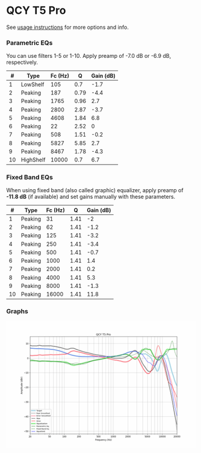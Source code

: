 # QCY T5 Pro
See [usage instructions](https://github.com/jaakkopasanen/AutoEq#usage) for more options and info.

### Parametric EQs
You can use filters 1-5 or 1-10. Apply preamp of -7.0 dB or -6.9 dB, respectively.

|   # | Type      |   Fc (Hz) |    Q |   Gain (dB) |
|-----|-----------|-----------|------|-------------|
|   1 | LowShelf  |       105 | 0.7  |        -1.7 |
|   2 | Peaking   |       187 | 0.79 |        -4.4 |
|   3 | Peaking   |      1765 | 0.96 |         2.7 |
|   4 | Peaking   |      2800 | 2.87 |        -3.7 |
|   5 | Peaking   |      4608 | 1.84 |         6.8 |
|   6 | Peaking   |        22 | 2.52 |         0   |
|   7 | Peaking   |       508 | 1.51 |        -0.2 |
|   8 | Peaking   |      5827 | 5.85 |         2.7 |
|   9 | Peaking   |      8467 | 1.78 |        -4.3 |
|  10 | HighShelf |     10000 | 0.7  |         6.7 |

### Fixed Band EQs
When using fixed band (also called graphic) equalizer, apply preamp of **-11.8 dB** (if available) and set gains manually with these parameters.

|   # | Type    |   Fc (Hz) |    Q |   Gain (dB) |
|-----|---------|-----------|------|-------------|
|   1 | Peaking |        31 | 1.41 |        -2   |
|   2 | Peaking |        62 | 1.41 |        -1.2 |
|   3 | Peaking |       125 | 1.41 |        -3.2 |
|   4 | Peaking |       250 | 1.41 |        -3.4 |
|   5 | Peaking |       500 | 1.41 |        -0.7 |
|   6 | Peaking |      1000 | 1.41 |         1.4 |
|   7 | Peaking |      2000 | 1.41 |         0.2 |
|   8 | Peaking |      4000 | 1.41 |         5.3 |
|   9 | Peaking |      8000 | 1.41 |        -1.3 |
|  10 | Peaking |     16000 | 1.41 |        11.8 |

### Graphs
![](./QCY%20T5%20Pro.png)

